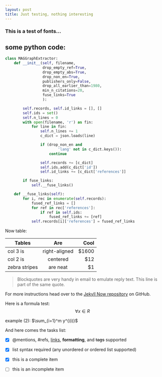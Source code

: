 ```yaml
---
layout: post
title: Just testing, nothing interesting
---
```


### This is a test of fonts...


## some python code:

```python
class MAGGraphExtractor:
    def __init__(self, filename,
                 drop_empty_ref=True,
                 drop_empty_abs=True,
                 drop_non_en=True,
                 publishers_only=False,
                 drop_all_earlier_than=1980,
                 min_n_citations=20,
                 fuse_links=True
                 ):

        self.records, self.id_links = [], []
        self.ids = set()
        self.n_lines = 0
        with open(filename, 'r') as fin:
            for line in fin:
                self.n_lines += 1
                c_dict = json.loads(line)

                if (drop_non_en and
                        'lang' not in c_dict.keys()):
                    continue

                self.records += [c_dict]
                self.ids.add(c_dict['id'])
                self.id_links += [c_dict['references']]

        if fuse_links:
            self.__fuse_links()

    def __fuse_links(self):
        for i, rec in enumerate(self.records):
            fused_ref_links = []
            for ref in rec['references']:
                if ref in self.ids:
                    fused_ref_links += [ref]
            self.records[i]['references'] = fused_ref_links
```

Now table:

| Tables        | Are           | Cool  |
| ------------- |:-------------:| -----:|
| col 3 is      | right-aligned | $1600 |
| col 2 is      | centered      |   $12 |
| zebra stripes | are neat      |    $1 |

> Blockquotes are very handy in email to emulate reply text.
> This line is part of the same quote.

For more instructions head over to the [Jekyll Now repository](https://github.com/barryclark/jekyll-now) on GitHub.

Here is a formula test:
$$\forall x \in R$$

example (2):
$\sum_{i=1}^m y^{(i)}$


And here comes the tasks list:

- [x] @mentions, #refs, [links](), **formatting**, and <del>tags</del> supported
- [x] list syntax required (any unordered or ordered list supported)
- [x] this is a complete item
- [ ] this is an incomplete item

